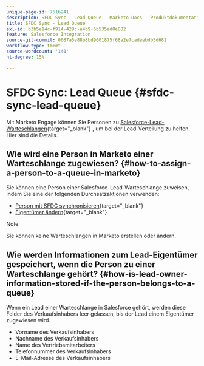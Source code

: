 ```yaml
---
unique-page-id: 7516241
description: SFDC Sync - Lead Queue - Marketo Docs - Produktdokumentation
title: SFDC Sync - Lead Queue
exl-id: b3b5e14c-f914-429c-a4b9-6b535ad8e882
feature: Salesforce Integration
source-git-commit: 0087a5e88b8bd9601875f68a2e7cadeebdb5d682
workflow-type: tm+mt
source-wordcount: '140'
ht-degree: 15%

---
```


# SFDC Sync: Lead Queue {#sfdc-sync-lead-queue}

Mit Marketo Engage können Sie Personen zu [Salesforce-Lead-Warteschlangen](https://help.salesforce.com/apex/HTViewHelpDoc?id=queues_overview.htm){target="_blank"} , um bei der Lead-Verteilung zu helfen. Hier sind die Details.

## Wie wird eine Person in Marketo einer Warteschlange zugewiesen? {#how-to-assign-a-person-to-a-queue-in-marketo}

Sie können eine Person einer Salesforce-Lead-Warteschlange zuweisen, indem Sie eine der folgenden Durchsatzaktionen verwenden:

* [Person mit SFDC synchronisieren](/help/marketo/product-docs/core-marketo-concepts/smart-campaigns/salesforce-flow-actions/sync-person-to-sfdc.md){target="_blank"}
* [Eigentümer ändern](/help/marketo/product-docs/core-marketo-concepts/smart-campaigns/salesforce-flow-actions/change-owner.md){target="_blank"}

>[!NOTE]
>
>Sie können keine Warteschlangen in Marketo erstellen oder ändern.

## Wie werden Informationen zum Lead-Eigentümer gespeichert, wenn die Person zu einer Warteschlange gehört? {#how-is-lead-owner-information-stored-if-the-person-belongs-to-a-queue}

Wenn ein Lead einer Warteschlange in Salesforce gehört, werden diese Felder des Verkaufsinhabers leer gelassen, bis der Lead einem Eigentümer zugewiesen wird.

* Vorname des Verkaufsinhabers
* Nachname des Verkaufsinhabers
* Name des Vertriebsmitarbeiters
* Telefonnummer des Verkaufsinhabers
* E-Mail-Adresse des Verkaufsinhabers
